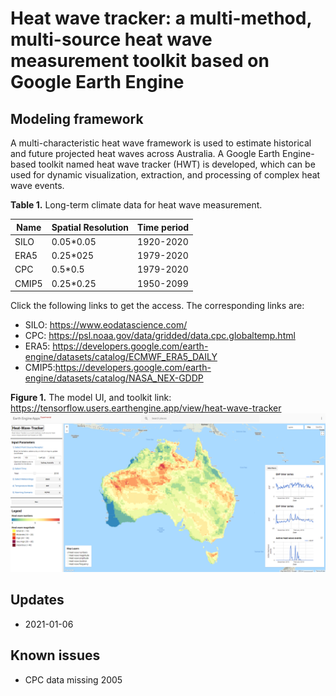 # Heat wave tracker: a multi-method, multi-source heat wave measurement toolkit based on Google Earth Engine

## Modeling framework

A multi-characteristic heat wave framework is used to estimate historical and future projected heat waves across Australia. A Google Earth Engine-based toolkit named heat wave tracker (HWT) is developed, which can be used for dynamic visualization, extraction, and processing of complex heat wave events.

**Table 1.** Long-term climate data for heat wave measurement.

| Name     | Spatial Resolution                                          | Time period | 
| -------- | ----------------------------------------------------------- | ----------|
| SILO     | 0.05*0.05                                                   | 1920-2020 |
| ERA5     | 0.25*025                                                    | 1979-2020 |
| CPC      | 0.5*0.5                                                     | 1979-2020 |
| CMIP5    | 0.25*0.25                                                   | 1950-2099 |

Click the following links to get the access. The corresponding links are:
*  SILO: https://www.eodatascience.com/
*  CPC: https://psl.noaa.gov/data/gridded/data.cpc.globaltemp.html
*  ERA5: https://developers.google.com/earth-engine/datasets/catalog/ECMWF_ERA5_DAILY
*  CMIP5:https://developers.google.com/earth-engine/datasets/catalog/NASA_NEX-GDDP

**Figure 1.** The model UI, and toolkit link: https://tensorflow.users.earthengine.app/view/heat-wave-tracker
![](fig/HWT.png)

## Updates

* 2021-01-06

## Known issues
*   CPC data missing 2005


